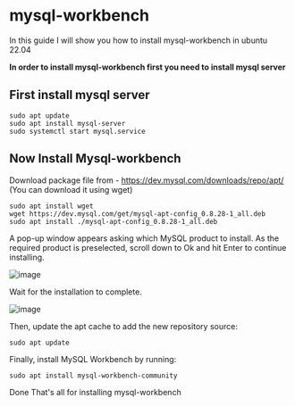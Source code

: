 # mysql-workbench
In this guide I will show you how to install mysql-workbench in ubuntu 22.04

**In order to install mysql-workbench first you need to install mysql server**

## First install mysql server

```
sudo apt update
sudo apt install mysql-server
sudo systemctl start mysql.service
```

## Now Install Mysql-workbench

Download package file from - https://dev.mysql.com/downloads/repo/apt/ (You can download it using wget)

```
sudo apt install wget
wget https://dev.mysql.com/get/mysql-apt-config_0.8.28-1_all.deb
sudo apt install ./mysql-apt-config_0.8.28-1_all.deb
```
A pop-up window appears asking which MySQL product to install. As the required product is preselected, scroll down to Ok and hit Enter to continue installing.

![image](https://github.com/Mrhudson69/mysql-workbench/assets/78916631/21454b4a-7694-47e3-b884-6494874629c0)

Wait for the installation to complete.

![image](https://github.com/Mrhudson69/mysql-workbench/assets/78916631/d3b0e6e4-269d-4386-8e91-9c951f81085e)

Then, update the apt cache to add the new repository source:
```
sudo apt update
```
Finally, install MySQL Workbench by running:
```
sudo apt install mysql-workbench-community
```

Done That's all for installing mysql-workbench

